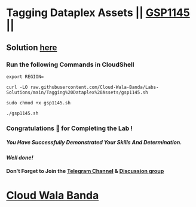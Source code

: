 # Tagging Dataplex Assets || [GSP1145](https://www.cloudskillsboost.google/focuses/62711?parent=catalog) ||

## Solution [here](https://youtu.be/s-3nNkkocdo)

### Run the following Commands in CloudShell

```
export REGION=
```
```
curl -LO raw.githubusercontent.com/Cloud-Wala-Banda/Labs-Solutions/main/Tagging%20Dataplex%20Assets/gsp1145.sh

sudo chmod +x gsp1145.sh

./gsp1145.sh
```

### Congratulations 🎉 for Completing the Lab !

##### *You Have Successfully Demonstrated Your Skills And Determination.*

#### *Well done!*

#### Don't Forget to Join the [Telegram Channel](https://t.me/cloudwalabanda) & [Discussion group](https://t.me/cloudwalabandachats)

# [Cloud Wala Banda](https://www.youtube.com/@cloudwalabanda)